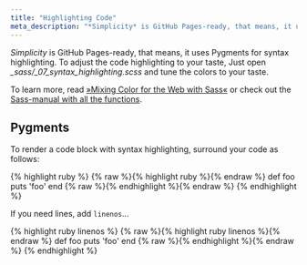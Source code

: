 ```yaml
---
title: "Highlighting Code"
meta_description: "*Simplicity* is GitHub Pages-ready, that means, it uses Pygments for syntax highlighting."
---
```

*Simplicity* is GitHub Pages-ready, that means, it uses Pygments for syntax highlighting. To adjust the code highlighting to your taste, Just open *_sass/_07_syntax_highlighting.scss* and tune the colors to your taste.
<!--more-->

To learn more, read [»Mixing Color for the Web with Sass«](http://alistapart.com/article/mixing-color-for-the-web-with-sass) or check out the [Sass-manual with all the functions](http://sass-lang.com/documentation/Sass/Script/Functions.html).

## Pygments

To render a code block with syntax highlighting, surround your code as follows:


{% highlight ruby %}
{% raw %}{% highlight ruby %}{% endraw %}
def foo
  puts 'foo'
end
{% raw %}{% endhighlight %}{% endraw %}
{% endhighlight %}

If you need lines, add `linenos`…

{% highlight ruby linenos %}
{% raw %}{% highlight ruby linenos %}{% endraw %}
def foo
  puts 'foo'
end
{% raw %}{% endhighlight %}{% endraw %}
{% endhighlight %}


